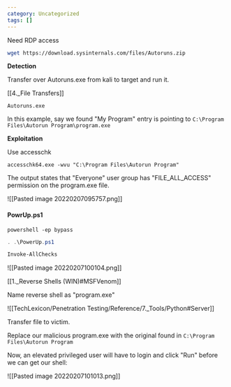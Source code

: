 ```yaml
---
category: Uncategorized
tags: []
---
```

Need RDP access

```bash - kali
wget https://download.sysinternals.com/files/Autoruns.zip
```

**Detection**

Transfer over Autoruns.exe from kali to target and run it.

[[4._File Transfers]]

```command prompt - windows
Autoruns.exe
```

In this example, say we found "My Program" entry is pointing to `C:\Program Files\Autorun Program\program.exe`

**Exploitation**

Use accesschk

```command prompt - windows
accesschk64.exe -wvu "C:\Program Files\Autorun Program"
```


The output states that "Everyone" user group has "FILE_ALL_ACCESS" permission on the program.exe file.

![[Pasted image 20220207095757.png]]

#### PowrUp.ps1

```command prompt - windows
powershell -ep bypass
```

```powershell - windows
. .\PowerUp.ps1
```

```powershell - windows
Invoke-AllChecks
```

![[Pasted image 20220207100104.png]]

[[1._Reverse Shells (WIN)#MSFVenom]]

Name reverse shell as "program.exe"

![[TechLexicon/Penetration Testing/Reference/7._Tools/Python#Server]]

Transfer file to victim.

Replace our malicious program.exe with the original found in `C:\Program Files\Autorun Program`

Now, an elevated privileged user will have to login and click "Run" before we can get our shell:

![[Pasted image 20220207101013.png]]

